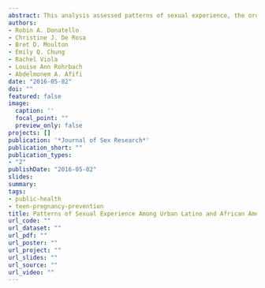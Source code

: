 ```yaml
---
abstract: This analysis assessed patterns of sexual experience, the order in which behaviors were initiated, and associated factors, among Latino and African American ninth grade students (average age 15.2) who self-administered audio-computer-assisted surveys on netbooks in classes at 10 Los Angeles–area public high schools. Lifetime experiences with vaginal and oral sex were most common (19% and 16%, respectively); fewer reported anal sex (6%). Of the 23% reporting any sex, 91% fell into four categories- 36% reporting both oral and vaginal sex; 23% vaginal only; 18% all three; and 13% oral only. Most sexually experienced students (88%) initiated with vaginal or oral sex (46% vaginal, 33% oral, 9% both same day). No dominant pathway of sexual onset emerged for those reporting all three types of sex. We found no evidence that oral or anal sex substituted for or delayed vaginal sex. Males, those with a current partner, and those reporting multiple partners were more likely than others to report all three sexual behaviors versus vaginal only (odds ratios [ORs] 2.0, 1.5, 3.0; p = .02, .06, < .01, respectively). Although vaginal intercourse dominated their early sexual behavior, one-fifth of sexually experienced students reported anal intercourse, highlighting the need for specific prevention messages surrounding this higher-risk behavior.
authors:
- Robin A. Donatello
- Christine J. De Rosa
- Bret D. Moulton
- Emily Q. Chung
- Rachel Viola
- Louise Ann Rohrbach
- Abdelmonem A. Afifi
date: "2016-05-02"
doi: ""
featured: false
image:
  caption: ''
  focal_point: ""
  preview_only: false
projects: []
publication: '*Journal of Sex Research*'
publication_short: ""
publication_types:
- "2"
publishDate: "2016-05-02"
slides: 
summary: 
tags:
- public-health
- teen-pregnancy-prevention
title: Patterns of Sexual Experience Among Urban Latino and African American Ninth Grade Students
url_code: ""
url_dataset: ""
url_pdf: ""
url_poster: ""
url_project: ""
url_slides: ""
url_source: ""
url_video: ""
---
```



